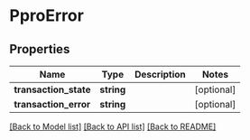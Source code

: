 # PproError

## Properties
Name | Type | Description | Notes
------------ | ------------- | ------------- | -------------
**transaction_state** | **string** |  | [optional] 
**transaction_error** | **string** |  | [optional] 

[[Back to Model list]](../../README.md#documentation-for-models) [[Back to API list]](../../README.md#documentation-for-api-endpoints) [[Back to README]](../../README.md)

